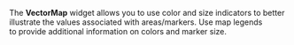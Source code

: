 The **VectorMap** widget allows you to&nbsp;use color and size indicators to&nbsp;better illustrate the values associated with areas/markers. Use map legends to&nbsp;provide additional information on&nbsp;colors and marker size.